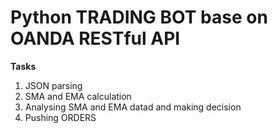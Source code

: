 <h1>Python TRADING BOT base on OANDA RESTful API</h1>

<b>Tasks</b>
<ol>
<li>JSON parsing</li>
<li>SMA and EMA calculation</li>
<li>Analysing SMA and EMA datad and making decision</li>
<li>Pushing ORDERS</li>	
</ol>
